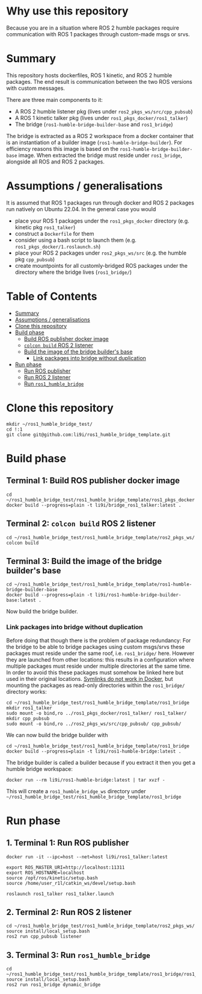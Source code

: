 # Why use this repository

Because you are in a situation where ROS 2 humble packages require
communication with ROS 1 packages through custom-made msgs or srvs.

# Summary

This repository hosts dockerfiles, ROS 1 kinetic, and ROS 2 humble packages.
The end result is communication between the two ROS versions with custom
messages.

There are three main components to it:
- A ROS 2 humble listener pkg (lives under `ros2_pkgs_ws/src/cpp_pubsub`)
- A ROS 1 kinetic talker pkg (lives under `ros1_pkgs_docker/ros1_talker`)
- The bridge (`ros1-humble-bridge-builder-base` and `ros1_bridge`)

The bridge is extracted as a ROS 2 workspace from a docker container that
is an instantiation of a builder image (`ros1-humble-bridge-builder`). For
efficiency reasons this image is based on the `ros1-humble-bridge-builder-base`
image. When extracted the bridge must reside under `ros1_bridge`, alongside
all ROS and ROS 2 packages.

# Assumptions / generalisations

It is assumed that ROS 1 packages run through docker and ROS 2 packages run
natively on Ubuntu 22.04. In the general case you would
- place your ROS 1 packages under the `ros1_pkgs_docker` directory
  (e.g. kinetic pkg `ros1_talker`)
- construct a `Dockerfile` for them
- consider using a bash script to launch them (e.g.
  `ros1_pkgs_docker/1.roslaunch.sh`)
- place your ROS 2 packages under `ros2_pkgs_ws/src` (e.g. the humble pkg `cpp_pubsub`)
- create mountpoints for all customly-bridged ROS packages under the directory where the bridge lives (`ros1_bridge/`)


Table of Contents
=================
* [Summary](#summary)
* [Assumptions / generalisations](#assumptions--generalisations)
* [Clone this repository](#clone-this-repository)
* [Build phase](#build-phase)
  * [Build ROS publisher docker image](#terminal-1-build-ros-publisher-docker-image)
  * [`colcon build` ROS 2 listener](#terminal-2-colcon-build-ros-2-listener)
  * [Build the image of the bridge builder's base](#terminal-3-build-the-image-of-the-bridge-builders-base)
    * [Link packages into bridge without duplication](#link-packages-into-bridge-without-duplication)
* [Run phase](#run-phase)
  * [Run ROS publisher](#1-terminal-1-run-ros-publisher)
  * [Run ROS 2 listener](#2-terminal-2-run-ros-2-listener)
  * [Run `ros1_humble_bridge`](#3-terminal-3-run-ros1_humble_bridge)



# Clone this repository

```
mkdir ~/ros1_humble_bridge_test/
cd !:1
git clone git@github.com:li9i/ros1_humble_bridge_template.git
```

# Build phase


## Terminal 1: Build ROS publisher docker image

```
cd ~/ros1_humble_bridge_test/ros1_humble_bridge_template/ros1_pkgs_docker
docker build --progress=plain -t li9i/bridge_ros1_talker:latest .
```


## Terminal 2: `colcon build` ROS 2 listener

```
cd ~/ros1_humble_bridge_test/ros1_humble_bridge_template/ros2_pkgs_ws/
colcon build
```

## Terminal 3: Build the image of the bridge builder's base

```
cd ~/ros1_humble_bridge_test/ros1_humble_bridge_template/ros1-humble-bridge-builder-base
docker build --progress=plain -t li9i/ros1-humble-bridge-builder-base:latest .
```

Now build the bridge builder.

### Link packages into bridge without duplication

Before doing that though there is the problem of package redundancy: For the
bridge to be able to bridge packages using custom msgs/srvs these packages must
reside under the same roof, i.e.  `ros1_bridge/` here.  However they are
launched from other locations: this results in a configuration
where multiple packages must reside under multiple directories at the same
time. In order to avoid this these packages must somehow be linked
here but used in their original locations.
[Symlinks do not work in Docker](https://superuser.com/questions/842642/how-to-make-a-symlinked-folder-appear-as-a-normal-folder),
but mounting the packages as read-only directories within the `ros1_bridge/`
directory works:

```
cd ~/ros1_humble_bridge_test/ros1_humble_bridge_template/ros1_bridge
mkdir ros1_talker
sudo mount -o bind,ro ../ros1_pkgs_docker/ros1_talker/ ros1_talker/
mkdir cpp_pubsub
sudo mount -o bind,ro ../ros2_pkgs_ws/src/cpp_pubsub/ cpp_pubsub/
```

We can now build the bridge builder with

```
cd ~/ros1_humble_bridge_test/ros1_humble_bridge_template/ros1_bridge
docker build --progress=plain -t li9i/ros1-humble-bridge:latest .
```

The bridge builder is called a builder because if you extract it then you get a
humble bridge workspace:

```
docker run --rm li9i/ros1-humble-bridge:latest | tar xvzf -
```

This will create a `ros1_humble_bridge_ws` directory under
`~/ros1_humble_bridge_test/ros1_humble_bridge_template/ros1_bridge`


# Run phase

## 1. Terminal 1: Run ROS publisher

```
docker run -it --ipc=host --net=host li9i/ros1_talker:latest
```
```
export ROS_MASTER_URI=http://localhost:11311
export ROS_HOSTNAME=localhost
source /opt/ros/kinetic/setup.bash
source /home/user_r1l/catkin_ws/devel/setup.bash

roslaunch ros1_talker ros1_talker.launch
```

## 2. Terminal 2: Run ROS 2 listener

```
cd ~/ros1_humble_bridge_test/ros1_humble_bridge_template/ros2_pkgs_ws/
source install/local_setup.bash
ros2 run cpp_pubsub listener
```

## 3. Terminal 3: Run `ros1_humble_bridge`

```
cd ~/ros1_humble_bridge_test/ros1_humble_bridge_template/ros1_bridge/ros1_humble_bridge_ws/
source install/local_setup.bash
ros2 run ros1_bridge dynamic_bridge
```
